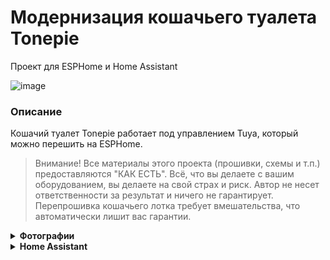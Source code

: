 # Модернизация кошачьего туалета Tonepie
Проект для ESPHome и Home Assistant

![image](https://github.com/DivanX10/tonepie-cat-litter-on-esphome/assets/64090632/4e8f79ed-e9bd-4044-a7ab-67163ae847cc)

### Описание
Кошачий туалет Tonepie работает под управлением Tuya, который можно перешить на ESPHome.

> Внимание! Все материалы этого проекта (прошивки, схемы и т.п.) предоставляются "КАК ЕСТЬ". Всё, что вы делаете с вашим оборудованием, вы делаете на свой страх и риск. Автор не несет ответственности за результат и ничего не гарантирует. Перепрошивка кошачьего лотка требует вмешательства, что автоматически лишит вас гарантии.


<details>
  <summary><b>Фотографии</b></summary>

  
![image](https://github.com/DivanX10/tonepie-cat-litter-on-esphome/assets/64090632/61a17280-af63-4fee-b80c-47691e9cec2c)
![1696940907510](https://github.com/DivanX10/tonepie-cat-litter-on-esphome/assets/64090632/70a9e146-7429-44bd-b5dd-edddfcafcc08)
![1696940907540](https://github.com/DivanX10/tonepie-cat-litter-on-esphome/assets/64090632/dd3552f8-29a1-4be2-8264-a9dc1543f8fa)
![1697068042495](https://github.com/DivanX10/tonepie-cat-litter-on-esphome/assets/64090632/10955435-a9fd-4472-8621-0dc56c1f1e16)
![1697068042553](https://github.com/DivanX10/tonepie-cat-litter-on-esphome/assets/64090632/46d8f5ba-ebf4-4073-b514-4cbdb0df90ed)

  
</details>

<details>
  <summary><b>Home Assistant</b></summary>


![image](https://github.com/DivanX10/tonepie-cat-litter-on-esphome/assets/64090632/5991b682-c59c-4b0e-a93a-d3c8bee6533d)
![image](https://github.com/DivanX10/tonepie-cat-litter-on-esphome/assets/64090632/f12e2cab-5a63-4f11-9570-3da68a9d743b)
![image](https://github.com/DivanX10/tonepie-cat-litter-on-esphome/assets/64090632/2ebac520-c851-456b-9b08-60032c2b1672)

**Для работы карточки необходимо установить компоненты**
* [History explorer card](https://github.com/alexarch21/history-explorer-card)
* [Button Card](https://github.com/custom-cards/button-card)

**Карточка и шаблоны**
* Код карточки можно взять [здесь](https://github.com/DivanX10/tonepie-cat-litter-on-esphome/blob/main/files/Home%20Assistant/ru/Карточка%20управления%20лотком.yaml)
  
</details>
